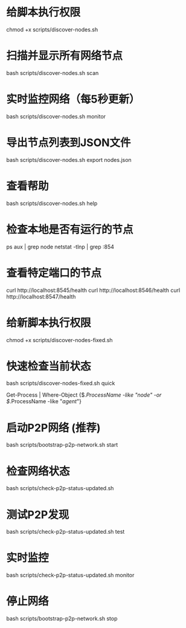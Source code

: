 # 给脚本执行权限
chmod +x scripts/discover-nodes.sh

# 扫描并显示所有网络节点
bash scripts/discover-nodes.sh scan

# 实时监控网络（每5秒更新）
bash scripts/discover-nodes.sh monitor

# 导出节点列表到JSON文件
bash scripts/discover-nodes.sh export nodes.json

# 查看帮助
bash scripts/discover-nodes.sh help





# 检查本地是否有运行的节点
ps aux | grep node
netstat -tlnp | grep :854

# 查看特定端口的节点
curl http://localhost:8545/health
curl http://localhost:8546/health
curl http://localhost:8547/health


# 给新脚本执行权限
chmod +x scripts/discover-nodes-fixed.sh

# 快速检查当前状态
bash scripts/discover-nodes-fixed.sh quick


Get-Process | Where-Object {$_.ProcessName -like "*node*" -or $_.ProcessName -like "*agent*"}


# 启动P2P网络 (推荐)
bash scripts/bootstrap-p2p-network.sh start

# 检查网络状态
bash scripts/check-p2p-status-updated.sh

# 测试P2P发现
bash scripts/check-p2p-status-updated.sh test

# 实时监控
bash scripts/check-p2p-status-updated.sh monitor

# 停止网络
bash scripts/bootstrap-p2p-network.sh stop
